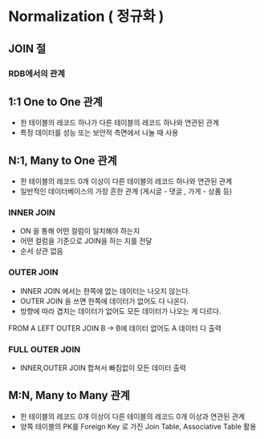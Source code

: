 # Normalization ( 정규화 )

## JOIN 절

### RDB에서의 관계

## 1:1 One to One 관계
- 한 테이블의 레코드 하나가 다른 테이블의 레코드 하나와 연관된 관계
- 특정 데이터를 성능 또는 보안적 측면에서 나눌 때 사용

## N:1, Many to One 관계
- 한 테이블의 레코드 0개 이상이 다른 테이블의 레코드 하나와 연관된 관계
- 일반적인 데이터베이스의 가장 흔한 관계 (게시글 - 댓글 , 가게 - 상품 등)

### INNER JOIN
- ON 을 통해 어떤 컬럼이 일치해야 하는지
- 어떤 컬럼을 기준으로 JOIN을 하는 지를 전달
- 순서 상관 없음

### OUTER JOIN
- INNER JOIN 에서는 한쪽에 없는 데이터는 나오지 않는다.
- OUTER JOIN 을 쓰면 한쪽에 데이터가 없어도 다 나온다. 
- 방향에 따라 겹치는 데이터가 없어도 모든 데이터가 나오는 게 다르다.

FROM A LEFT OUTER JOIN B
-> B에 데이터 없어도 A 데이터 다 출력 

### FULL OUTER JOIN
- INNER,OUTER JOIN 합쳐서 빠짐없이 모든 데이터 출력

## M:N, Many to Many 관계
- 한 테이블의 레코드 0개 이상이 다른 테이블의 레코드 0개 이상과 연관된 관계
- 양쪽 테이블의 PK를 Foreign Key 로 가진 Join Table, Associative Table 활용

